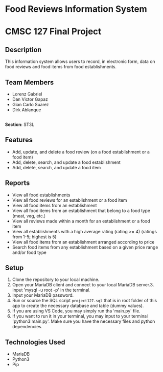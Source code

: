 # Food Reviews Information System
# CMSC 127 Final Project

## Description
This information system allows users to record, in electronic form, data on food reviews and food items from food establishments.

## Team Members
- Lorenz Gabriel
- Dan Victor Gapaz
- Gian Carlo Suarez
- Dirk Ablanque <br/>

<br/>**Section:** ST3L

## Features
- Add, update, and delete a food review (on a food establishment or a food item)
- Add, delete, search, and update a food establishment
- Add, delete, search, and update a food item

## Reports
- View all food establishments
- View all food reviews for an establishment or a food item
- View all food items from an establishment
- View all food items from an establishment that belong to a food type (meat, veg, etc.)
- View all reviews made within a month for an establishment or a food item
- View all establishments with a high average rating (rating >= 4) (ratings from 1-5; highest is 5)
- View all food items from an establishment arranged according to price
- Search food items from any establishment based on a given price range and/or food type

## Setup
1. Clone the repository to your local machine.
2. Open your MariaDB client and connect to your local MariaDB server.3. Input 'mysql -u root -p' in the terminal.
4. Input your MariaDB password.
5. Run or source the SQL script `project127.sql` that is in root folder of this app to create the necessary database and table (dummy values).
6. If you are using VS Code, you may simply run tha 'main.py' file.
7. If you want to run it in your terminal, you may input to your terminal 'python3 main.py'. Make sure you have the necessary files and python dependencies.

## Technologies Used
- MariaDB
- Python3
- Pip